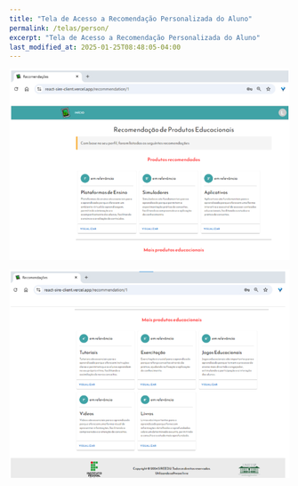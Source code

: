 ```yaml
---
title: "Tela de Acesso a Recomendação Personalizada do Aluno"
permalink: /telas/person/
excerpt: "Tela de Acesso a Recomendação Personalizada do Aluno"
last_modified_at: 2025-01-25T08:48:05-04:00
---
```


![telas](/assets/images/tela31.PNG)

![telas](/assets/images/tela32.PNG)